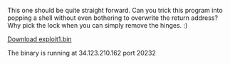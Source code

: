 This one should be quite straight forward. Can you trick this program into popping a shell without even bothering to overwrite the return address? Why pick the lock when you can simply remove the hinges. :)

[Download exploit1.bin](./exploit1.bin)

The binary is running at 34.123.210.162 port 20232
